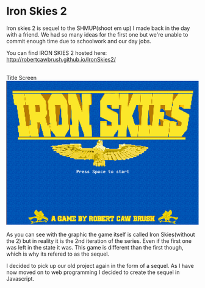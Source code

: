 <h1>Iron Skies 2</h1>
Iron skies 2 is sequel to the SHMUP(shoot em up) I made back in the day with a friend. We had so many ideas for the first one
but we're unable to commit enough time due to schoolwork and our day jobs. 

You can find IRON SKIES 2 hosted here: http://robertcawbrush.github.io/IronSkies2/ 

<br>
Title Screen <br>
<img src="/assets/IS-preview.jpg">

As you can see with the graphic the game itself is called Iron Skies(without the 2) but in reality it is the 2nd iteration of the series. Even if the first one was left in the state it was. This game is different than the first though, which is why its refered to as the sequel.

I decided to pick up our old project again in the form of a sequel. As I have now moved on to web programming I decided to create
the sequel in Javascript.
